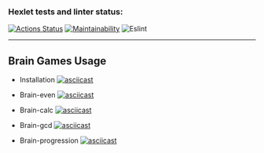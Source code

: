 ### Hexlet tests and linter status:

[![Actions Status](https://github.com/nosaxa/frontend-project-lvl1/workflows/hexlet-check/badge.svg)](https://github.com/nosaxa/frontend-project-lvl1/actions)
[![Maintainability](https://api.codeclimate.com/v1/badges/a99a88d28ad37a79dbf6/maintainability)](https://codeclimate.com/github/codeclimate/codeclimate/maintainability)
![Eslint](https://github.com/nosaxa/frontend-project-lvl1/actions/workflows/linter.yml/badge.svg)

---

## Brain Games Usage

- Installation
  [![asciicast](https://asciinema.org/a/r4Iitet2KNWqldhGyw3nlysrb.svg)](https://asciinema.org/a/r4Iitet2KNWqldhGyw3nlysrb)

- Brain-even
  [![asciicast](https://asciinema.org/a/wValdJGuLZhaGmYDTCfnq0ai4.svg)](https://asciinema.org/a/wValdJGuLZhaGmYDTCfnq0ai4)

- Brain-calc
  [![asciicast](https://asciinema.org/a/q45TCcXqUiO8bwNepuZ2FW39f.svg)](https://asciinema.org/a/q45TCcXqUiO8bwNepuZ2FW39f)

- Brain-gcd
  [![asciicast](https://asciinema.org/a/r9aPa1sIO6nf6zavhXuVY3hyF.svg)](https://asciinema.org/a/r9aPa1sIO6nf6zavhXuVY3hyF)

- Brain-progression
  [![asciicast](https://asciinema.org/a/RS0qJbhpCqNeXbrTRRqxKdIdr.svg)](https://asciinema.org/a/RS0qJbhpCqNeXbrTRRqxKdIdr)
